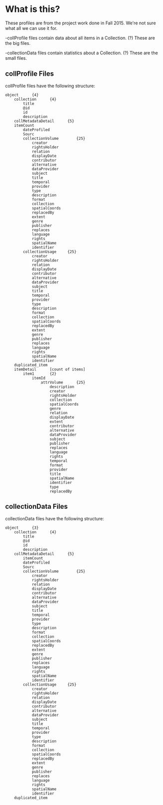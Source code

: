 # What is this?

These profiles are from the project work done in Fall 2015.  We're not sure what all we can use it for.

-collProfile files contain data about all items in a Collection. (?)  These are the big files.

-collectionData files contain statistics about a Collection. (?)  These are the small files.

## collProfile Files
collProfile files have the following structure:
```
object		{4}
	collection		{4}
		title
		@id 
		id  
		description
	collMetadataDetail		{5}
	itemCount   
        dateProfiled
        Sourc
        collectionVolume        {25}
            creator 
            rightsHolder    
            relation    
            displayDate 
            contributor 
            alternative 
            dataProvider    
            subject 
		    title   
		    temporal    
		    provider    
		    type    
		    description 
		    format  
		    collection  
		    spatialCoords   
		    replacedBy  
		    extent  
		    genre   
		    publisher   
		    replaces    
		    language    
		    rights  
		    spatialName 
		    identifier  
		collectionUsage     {25}
		    creator 
		    rightsHolder    
		    relation    
		    displayDate 
		    contributor 
		    alternative 
		    dataProvider    
		    subject 
		    title   
		    temporal    
		    provider    
		    type    
		    description 
		    format  
		    collection  
		    spatialCoords   
		    replacedBy  
		    extent  
		    genre   
		    publisher   
		    replaces    
		    language    
		    rights  
		    spatialName 
		    identifier 
	duplicated_item
	itemDetail		[count of items]
		item1		{2}
			itemId	
				attrVolume		{25}
					description	
					creator	
					rightsHolder	
					collection	
					spatialCoords	
					genre	
					relation	
					displayDate	
					extent	
					contributor	
					alternative	
					dataProvider	
					subject	
					publisher	
					replaces	
					language	
					rights	
					temporal	
					format	
					provider	
					title	
					spatialName	
					identifier	
					type	
					replacedBy	
```
## collectionData Files
collectionData files have the following structure:

```
object		{3}
	collection		{4}
		title
		@id	
		id	
		description
	collMetadataDetail		{5}
		itemCount	
		dateProfiled
		Sourc
		collectionVolume		{25}
			creator	
			rightsHolder	
			relation	
			displayDate	
			contributor	
			alternative	
			dataProvider	
			subject	
			title	
			temporal	
			provider	
			type	
			description	
			format	
			collection	
			spatialCoords	
			replacedBy	
			extent	
			genre	
			publisher	
			replaces	
			language	
			rights	
			spatialName	
			identifier	
		collectionUsage		{25}
			creator	
			rightsHolder	
			relation	
			displayDate	
			contributor	
			alternative	
			dataProvider	
			subject	
			title	
			temporal	
			provider	
			type	
			description	
			format	
			collection	
			spatialCoords	
			replacedBy	
			extent	
			genre	
			publisher	
			replaces	
			language	
			rights	
			spatialName	
			identifier	
	duplicated_item
```
